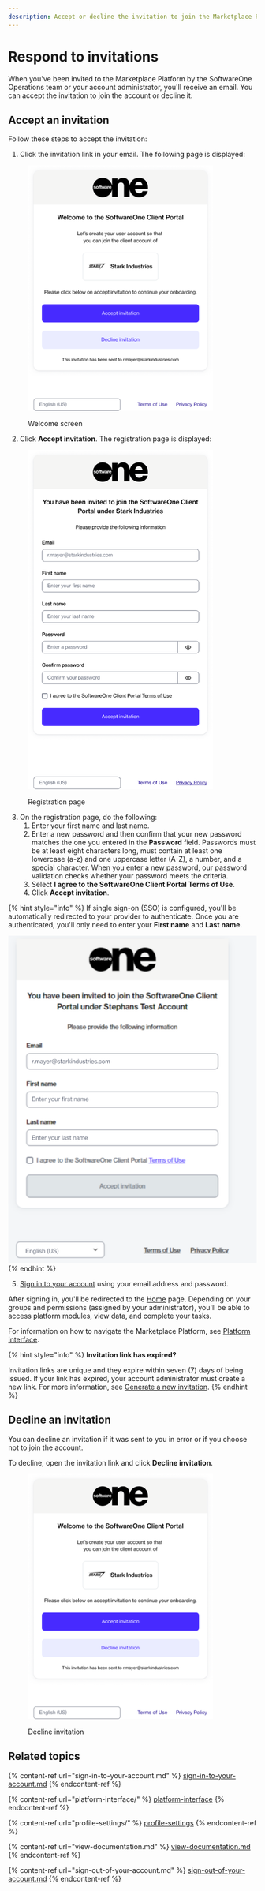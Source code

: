 ```yaml
---
description: Accept or decline the invitation to join the Marketplace Platform.
---
```


# Respond to invitations

When you've been invited to the Marketplace Platform by the SoftwareOne Operations team or your account administrator, you'll receive an email. You can accept the invitation to join the account or decline it.

## Accept an invitation

Follow these steps to accept the invitation:

1. Click the invitation link in your email. The following page is displayed:

<figure><img src="../.gitbook/assets/image (301).png" alt="" width="375"><figcaption><p>Welcome screen</p></figcaption></figure>

2. Click **Accept invitation**. The registration page is displayed:

<figure><img src="../.gitbook/assets/image (302).png" alt="" width="375"><figcaption><p>Registration page</p></figcaption></figure>

3. On the registration page, do the following:
   1. Enter your first name and last name.
   2. Enter a new password and then confirm that your new password matches the one you entered in the **Password** field. Passwords must be at least eight characters long, must contain at least one lowercase (a-z) and one uppercase letter (A-Z), a number, and a special character. When you enter a new password, our password validation checks whether your password meets the criteria.
   3. Select **I agree to the SoftwareOne Client Portal Terms of Use**.&#x20;
   4. Click **Accept invitation**.

{% hint style="info" %}
If single sign-on (SSO) is configured, you'll be automatically redirected to your provider to authenticate. Once you are authenticated, you'll only need to enter your **First name** and **Last name**.&#x20;

![](<../.gitbook/assets/image (303).png>)
{% endhint %}

5. [Sign in to your account](sign-in-to-your-account.md) using your email address and password.&#x20;

After signing in, you'll be redirected to the [Home](platform-interface/home-page.md) page. Depending on your groups and permissions (assigned by your administrator), you'll be able to access platform modules, view data, and complete your tasks.&#x20;

For information on how to navigate the Marketplace Platform, see [Platform interface](platform-interface/).

{% hint style="info" %}
**Invitation link has expired?**&#x20;

Invitation links are unique and they expire within seven (7) days of being issued. If your link has expired, your account administrator must create a new link. For more information, see [Generate a new invitation](../platform-modules/settings/users/generate-a-new-invitation.md).
{% endhint %}

## Decline an invitation

You can decline an invitation if it was sent to you in error or if you choose not to join the account.

To decline, open the invitation link and click **Decline invitation**.

<figure><img src="../.gitbook/assets/image (304).png" alt="" width="375"><figcaption><p>Decline invitation</p></figcaption></figure>

## Related topics

{% content-ref url="sign-in-to-your-account.md" %}
[sign-in-to-your-account.md](sign-in-to-your-account.md)
{% endcontent-ref %}

{% content-ref url="platform-interface/" %}
[platform-interface](platform-interface/)
{% endcontent-ref %}

{% content-ref url="profile-settings/" %}
[profile-settings](profile-settings/)
{% endcontent-ref %}

{% content-ref url="view-documentation.md" %}
[view-documentation.md](view-documentation.md)
{% endcontent-ref %}

{% content-ref url="sign-out-of-your-account.md" %}
[sign-out-of-your-account.md](sign-out-of-your-account.md)
{% endcontent-ref %}
